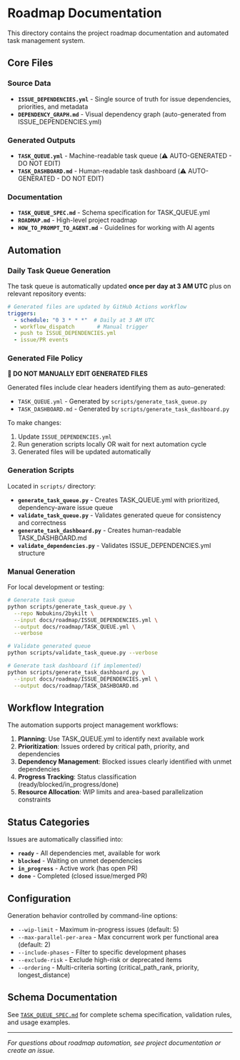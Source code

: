 # Roadmap Documentation

This directory contains the project roadmap documentation and automated task management system.

## Core Files

### Source Data
- **`ISSUE_DEPENDENCIES.yml`** - Single source of truth for issue dependencies, priorities, and metadata
- **`DEPENDENCY_GRAPH.md`** - Visual dependency graph (auto-generated from ISSUE_DEPENDENCIES.yml)

### Generated Outputs  
- **`TASK_QUEUE.yml`** - Machine-readable task queue (⚠️ AUTO-GENERATED - DO NOT EDIT)
- **`TASK_DASHBOARD.md`** - Human-readable task dashboard (⚠️ AUTO-GENERATED - DO NOT EDIT)

### Documentation
- **`TASK_QUEUE_SPEC.md`** - Schema specification for TASK_QUEUE.yml
- **`ROADMAP.md`** - High-level project roadmap
- **`HOW_TO_PROMPT_TO_AGENT.md`** - Guidelines for working with AI agents

## Automation

### Daily Task Queue Generation

The task queue is automatically updated **once per day at 3 AM UTC** plus on relevant repository events:

```yaml
# Generated files are updated by GitHub Actions workflow
triggers:
  - schedule: "0 3 * * *"  # Daily at 3 AM UTC
  - workflow_dispatch       # Manual trigger
  - push to ISSUE_DEPENDENCIES.yml
  - issue/PR events
```

### Generated File Policy

**🚨 DO NOT MANUALLY EDIT GENERATED FILES**

Generated files include clear headers identifying them as auto-generated:

- `TASK_QUEUE.yml` - Generated by `scripts/generate_task_queue.py`
- `TASK_DASHBOARD.md` - Generated by `scripts/generate_task_dashboard.py`

To make changes:
1. Update `ISSUE_DEPENDENCIES.yml` 
2. Run generation scripts locally OR wait for next automation cycle
3. Generated files will be updated automatically

### Generation Scripts

Located in `scripts/` directory:

- **`generate_task_queue.py`** - Creates TASK_QUEUE.yml with prioritized, dependency-aware issue queue
- **`validate_task_queue.py`** - Validates generated queue for consistency and correctness
- **`generate_task_dashboard.py`** - Creates human-readable TASK_DASHBOARD.md
- **`validate_dependencies.py`** - Validates ISSUE_DEPENDENCIES.yml structure

### Manual Generation

For local development or testing:

```bash
# Generate task queue
python scripts/generate_task_queue.py \
  --repo Nobukins/2bykilt \
  --input docs/roadmap/ISSUE_DEPENDENCIES.yml \
  --output docs/roadmap/TASK_QUEUE.yml \
  --verbose

# Validate generated queue
python scripts/validate_task_queue.py --verbose

# Generate task dashboard (if implemented)
python scripts/generate_task_dashboard.py \
  --input docs/roadmap/ISSUE_DEPENDENCIES.yml \
  --output docs/roadmap/TASK_DASHBOARD.md
```

## Workflow Integration

The automation supports project management workflows:

1. **Planning**: Use TASK_QUEUE.yml to identify next available work
2. **Prioritization**: Issues ordered by critical path, priority, and dependencies  
3. **Dependency Management**: Blocked issues clearly identified with unmet dependencies
4. **Progress Tracking**: Status classification (ready/blocked/in_progress/done)
5. **Resource Allocation**: WIP limits and area-based parallelization constraints

## Status Categories

Issues are automatically classified into:

- **`ready`** - All dependencies met, available for work
- **`blocked`** - Waiting on unmet dependencies  
- **`in_progress`** - Active work (has open PR)
- **`done`** - Completed (closed issue/merged PR)

## Configuration

Generation behavior controlled by command-line options:

- `--wip-limit` - Maximum in-progress issues (default: 5)
- `--max-parallel-per-area` - Max concurrent work per functional area (default: 2)
- `--include-phases` - Filter to specific development phases
- `--exclude-risk` - Exclude high-risk or deprecated items
- `--ordering` - Multi-criteria sorting (critical_path_rank, priority, longest_distance)

## Schema Documentation

See [`TASK_QUEUE_SPEC.md`](TASK_QUEUE_SPEC.md) for complete schema specification, validation rules, and usage examples.

---

*For questions about roadmap automation, see project documentation or create an issue.*